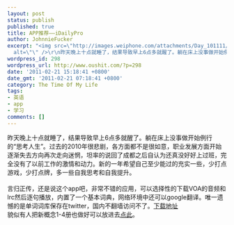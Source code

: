 ```yaml
---
layout: post
status: publish
published: true
title: APP推荐——iDailyPro
author: JohnnieFucker
excerpt: "<img src=\"http://images.weiphone.com/attachments/Day_101111/36_1443854_a8a1ef24567bfbf.png\"
  alt=\"\" />\r\n昨天晚上十点就睡了，结果导致早上6点多就醒了。躺在床上没事做开始例行的“思考人生”。过去的2010年很悲剧，各方面都不是很如意，职业发展方面开始逐渐失去方向再次走向迷惘，坦率的说回了成都之后自认为还真没好好上过班，完全没有了以前工作的激情和动力。新的一年希望自己至少能过的充实一些，少打点游戏，少打点牌，多一些自我思考和自我提升。\r\n"
wordpress_id: 298
wordpress_url: http://www.oushit.com/?p=298
date: '2011-02-21 15:18:41 +0800'
date_gmt: '2011-02-21 07:18:41 +0800'
category: The Time Of My Life
tags:
- 英语
- app
- 学习
comments: []
---
```

<p><img src="http://images.weiphone.com/attachments/Day_101111/36_1443854_a8a1ef24567bfbf.png" alt="" /><br />
昨天晚上十点就睡了，结果导致早上6点多就醒了。躺在床上没事做开始例行的“思考人生”。过去的2010年很悲剧，各方面都不是很如意，职业发展方面开始逐渐失去方向再次走向迷惘，坦率的说回了成都之后自认为还真没好好上过班，完全没有了以前工作的激情和动力。新的一年希望自己至少能过的充实一些，少打点游戏，少打点牌，多一些自我思考和自我提升。<br />
<!--break--><a id="more-298"></a><br />
言归正传，还是说这个app吧，非常不错的应用，可以选择性的下载VOA的音频和lrc然后逐句播放，内置了一个基本词典，网络环境中还可以google翻译。唯一遗憾的是单词词库保存在twitter，国内不翻墙访问不了。<a href="http://u.115.com/file/t91995ae16">下载地址</a><br />
貌似有人把新概念1-4册也做好可以放进去<a href="http://blog.forumfly.info/?p=182">点此</a>。</p>
